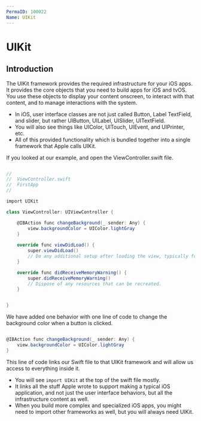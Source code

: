 ```yaml
---
PermaID: 100022
Name: UIKit
---
```


# UIKit

## Introduction

The UIKit framework provides the required infrastructure for your iOS apps. It provides the core objects that you need to build apps for iOS and tvOS. You use these objects to display your content onscreen, to interact with that content, and to manage interactions with the system. 

 - In iOS, user interface classes are not just called Button, Label TextField, and slider, but rather UIButton, UILabel, UISlider, UITextField.
 - You will also see things like UIColor, UITouch, UIEvent, and UIPrinter, etc. 
 - All of this provided functionality which is bundled together into a single framework that Apple calls UIKit.

If you looked at our example, and open the ViewController.swift file. 

```csharp

//
//  ViewController.swift
//  FirstApp
//

import UIKit

class ViewController: UIViewController {

    @IBAction func changeBackground(_ sender: Any) {
        view.backgroundColor = UIColor.lightGray
    }
    
    override func viewDidLoad() {
        super.viewDidLoad()
        // Do any additional setup after loading the view, typically from a nib.
    }

    override func didReceiveMemoryWarning() {
        super.didReceiveMemoryWarning()
        // Dispose of any resources that can be recreated.
    }


}

```

We have added one behavior with one line of code to change the background color when a button is clicked.

```csharp

@IBAction func changeBackground(_ sender: Any) {
    view.backgroundColor = UIColor.lightGray
}

```

This line of code links our Swift file to that UIKit framework and will allow us access to everything inside it.

 - You will see `import UIKit` at the top of the swift file mostly. 
 - It links all the stuff Apple wrote to support making a typical iOS application, and not just the user interface behaviors, but all the infrastructure content as well.
 - When you build more complex and specialized iOS apps, you might need to import other frameworks as well, but you will always need UIKit.
